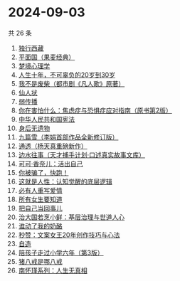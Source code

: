 # 2024-09-03

共 26 条

<!-- BEGIN WEREAD -->
<!-- 最后更新时间 2024-09-03 10:18:20 +0800 -->
1. [独行西藏](https://weread.qq.com/web/bookDetail/6e4325f0813ab91e2g01493e)
1. [平面国（果麦经典）](https://weread.qq.com/web/bookDetail/215328407200f6f9215a612)
1. [梦境心理学](https://weread.qq.com/web/bookDetail/85f32ff0813ab9202g019232)
1. [人生十年，不可辜负的20岁到30岁](https://weread.qq.com/web/bookDetail/23132c00813ab7af8g015e43)
1. [我不是废柴（都市剧《凡人歌》原著）](https://weread.qq.com/web/bookDetail/47e32340813ab86b5g0149a7)
1. [仙人状](https://weread.qq.com/web/bookDetail/78b32010813ab921dg019915)
1. [弱传播](https://weread.qq.com/web/bookDetail/bbe32fe0716afe94bbe5336)
1. [你在害怕什么：焦虑症与恐惧症应对指南（原书第2版）](https://weread.qq.com/web/bookDetail/2cf32980813ab926bg01459b)
1. [中华人民共和国宪法](https://weread.qq.com/web/bookDetail/ad532f30718b6f4ead5a755)
1. [身后无遗物](https://weread.qq.com/web/bookDetail/6fb32b10813ab926dg013feb)
1. [九篇雪（李娟首部作品全新修订版）](https://weread.qq.com/web/bookDetail/e4b32820717ffac9e4b705e)
1. [通透（杨天真重磅新作）](https://weread.qq.com/web/bookDetail/f8f32e90813ab7baag01427e)
1. [边水往事（天才捕手计划·口述真实故事文库）](https://weread.qq.com/web/bookDetail/064326a0813ab779ag018bda)
1. [可可·香奈儿：活出自己](https://weread.qq.com/web/bookDetail/1f7323a0813ab9210g011380)
1. [你被骗了，快跑！](https://weread.qq.com/web/bookDetail/d3e320b0813ab926bg0166ea)
1. [这就是人性：认知觉醒的底层逻辑](https://weread.qq.com/web/bookDetail/f84327c0813ab9224g012fc7)
1. [必有人重写爱情](https://weread.qq.com/web/bookDetail/46c324a0813ab6e2eg017f9f)
1. [所有女生要知道](https://weread.qq.com/web/bookDetail/36a325d0813ab89dbg0128d1)
1. [把自己当回事儿](https://weread.qq.com/web/bookDetail/d2d32fe07247528dd2d5ac6)
1. [治大国若烹小鲜：基层治理与世道人心](https://weread.qq.com/web/bookDetail/57e32aa0813ab75ddg010a4d)
1. [谁动了我的奶酪](https://weread.qq.com/web/bookDetail/9eb32a6059b42c9ebc1da49)
1. [秒赞：文案女王20年创作技巧与心法](https://weread.qq.com/web/bookDetail/a68327b072317fdca684265)
1. [自造](https://weread.qq.com/web/bookDetail/a9532a00813ab6b14g010a74)
1. [陪孩子走过小学六年（第3版）](https://weread.qq.com/web/bookDetail/e1f32ff05d236ce1f6b18ed)
1. [猪八戒是哪八戒](https://weread.qq.com/web/bookDetail/16d32180813ab855bg019d81)
1. [南怀瑾系列：人生无真相](https://weread.qq.com/web/bookDetail/06e32560813ab7295g0190c2)
<!-- END WEREAD -->